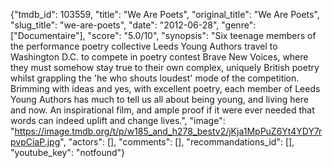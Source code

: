 {"tmdb_id": 103559, "title": "We Are Poets", "original_title": "We Are Poets", "slug_title": "we-are-poets", "date": "2012-06-28", "genre": ["Documentaire"], "score": "5.0/10", "synopsis": "Six teenage members of the performance poetry collective Leeds Young Authors travel to Washington D.C. to compete in poetry contest Brave New Voices, where they must somehow stay true to their own complex, uniquely British poetry whilst grappling the 'he who shouts loudest' mode of the competition. Brimming with ideas and yes, with excellent poetry, each member of Leeds Young Authors has much to tell us all about being young, and living here and now. An inspirational film, and ample proof if it were ever needed that words can indeed uplift and change lives.", "image": "https://image.tmdb.org/t/p/w185_and_h278_bestv2/jKja1MpPuZ6Yt4YDY7rpvpCiaP.jpg", "actors": [], "comments": [], "recommandations_id": [], "youtube_key": "notfound"}